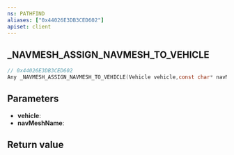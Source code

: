 ```yaml
---
ns: PATHFIND
aliases: ["0x44026E3DB3CED602"]
apiset: client
---
```

## _NAVMESH_ASSIGN_NAVMESH_TO_VEHICLE

```c
// 0x44026E3DB3CED602
Any _NAVMESH_ASSIGN_NAVMESH_TO_VEHICLE(Vehicle vehicle,const char* navMeshName);
```


## Parameters
* **vehicle**:
* **navMeshName**:

## Return value

